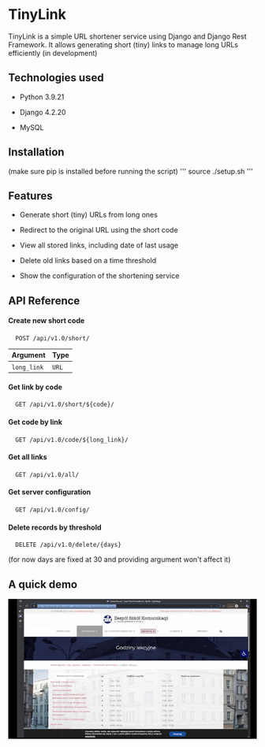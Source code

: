 # TinyLink
TinyLink is a simple URL shortener service using Django and Django Rest Framework.
It allows generating short (tiny) links to manage long URLs efficiently
(in development)


## Technologies used

- Python 3.9.21

- Django 4.2.20

- MySQL

## Installation
(make sure pip is installed before running the script)
'''
source ./setup.sh
'''


## Features

- Generate short (tiny) URLs from long ones

- Redirect to the original URL using the short code

- View all stored links, including date of last usage

- Delete old links based on a time threshold

- Show the configuration of the shortening service
## API Reference

#### Create new short code

```http
  POST /api/v1.0/short/
```

| Argument | Type     
| :-------- | :------- 
| `long_link` | `URL`

#### Get link by code

```http
  GET /api/v1.0/short/${code}/
```

#### Get code by link

```http
  GET /api/v1.0/code/${long_link}/
```

#### Get all links

```http
  GET /api/v1.0/all/
```

#### Get server configuration

```http
  GET /api/v1.0/config/
```
#### Delete records by threshold
```http
  DELETE /api/v1.0/delete/{days}
```
(for now days are fixed at 30 and providing argument won't affect it)
## A quick demo
![DEMO](.assets/demo.gif)
